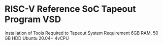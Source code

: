 # RISC-V Reference SoC Tapeout Program VSD  

Installation of Tools Required to Tapeout
  System Requirement
  6GB RAM, 
  50 GB HDD
  Ubuntu 20.04+
  4vCPU

